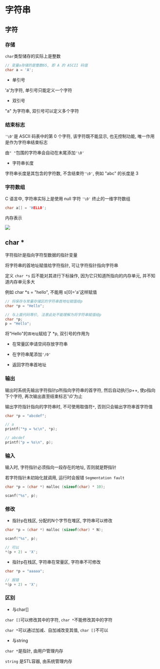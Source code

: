 <!--
 * @Description: 
 * @Version: 1.0
 * @Author: DaLao
 * @Email: dalao@xxx.com
 * @Date: 2021-11-13 23:31:24
 * @LastEditors: Please set LastEditors
 * @LastEditTime: 2023-11-18 17:27:05
-->

# 字符串

## 字符

### 存储

`char`类型储存的实际上是整数

```c
// 变量a存储的是整数65, 即 A 的 ASCII 码值
char a = 'A';
```

- 单引号

'a'为字符, 单引号只能定义一个字符

- 双引号

"a" 为字符串, 双引号可以定义多个字符

### 结束标志

`'\0'`是 ASCII 码表中的第 0 个字符, 该字符既不能显示, 也无控制功能, 唯一作用是作为字符串结束标志

由`" "`包围的字符串会自动在末尾添加`'\0'`

- 字符串长度

字符串长度是其包含的字符数, 不含结束符`'\0'`, 例如 "abc" 的长度是 3

### 字符数组

C 语言中, 字符串实际上是使用 null 字符 `'\0'` 终止的一维字符数组

```c
char a[] = 'HELLO';
```

内存表示

![](https://cdn.hurra.ltd/img/2022-4-5-2248.svg)

## char \*

字符指针是指向字符型数据的指针变量

将字符串的首地址赋值给字符指针, 可让字符指针指向字符串

定义 `char *s` 后不能对其进行下标操作, 因为它只知道所指向的内存单元, 并不知道内存单元多大

例如 char *s = "hello", 不能用 s[0]='a'这样赋值

```c
// 将保存与常量存储区的字符串首地址赋值给p
char *p = "Hello";

// 与上面代码等价, 注意此处不能理解为将字符串赋值给p
char *p;
p = "Hello";
```

将"Hello"的`首地址`赋给了 *p, 双引号的作用为

- 在常量区申请空间存放字符串 

- 在字符串尾添加`'/0'`

- 返回字符串首地址

### 输出

输出时系统先输出字符指针p所指向字符串的首字符, 然后自动执行p++, 使p指向下个字符, 再次输出直至结束标志'\0'为止

输出字符指针指向的字符串时, 不可使用取值符`*`, 否则只会输出字符串首字符值

```c
char *p = "abcdef";

// a
printf("*p = %c\n", *p);

// abcdef
printf("p = %s\n", p);
```

### 输入

输入时, 字符指针必须指向一段存在的地址, 否则就是野指针

若字符指针未初始化就调用, 运行时会报错 `Segmentation fault`

```c
char *p = (char *) malloc (sizeof(char) * 10);

scanf("%s", p);
```

### 修改

- 指针p在栈区, 分配的N个字节在堆区, 字符串可以修改

```c
char *p = (char *) malloc (sizeof(char) * N);

scanf("%s", p);

// 可以
*(p + 2) = 'X';
```

- 指针p在栈区, 字符串在常量区, 字符串不可修改

```c
char *p = "aaaaa";

// 报错
*(p + 2) = 'X';
```

### 区别

- 与char[]

`char []`可以修改其中的字符, `char *`不能修改其中的字符

`char *`可以通过加减、自加减改变其值, `char []`不可以

- 与string

`char *`是指针, 由用户管理内存

`string` 是STL容器, 由系统管理内存